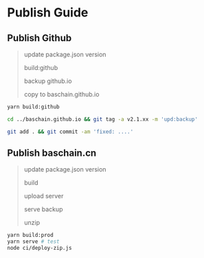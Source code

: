 # Publish Guide

## Publish Github

> update package.json version
>
> build:github
>
> backup github.io
>
> copy to baschain.github.io

```bash
yarn build:github

cd ../baschain.github.io && git tag -a v2.1.xx -m 'upd:backup'

git add . && git commit -am 'fixed: ....'

```

## Publish baschain.cn

> update package.json version
>
> build
>
> upload server
>
> serve backup
>
> unzip

```bash
yarn build:prod
yarn serve # test
node ci/deploy-zip.js

```
